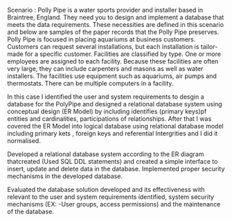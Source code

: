 Scenario : 
Polly Pipe is a water sports provider and installer based in Braintree, England. They need you to design and implement a database that meets the data requirements. These necessities are defined in this scenario and below are samples of the paper records that the Polly Pipe preserves.
Polly Pipe is focused in placing aquariums at business customers. Customers can request several installations, but each installation is tailor-made for a specific customer. Facilities are classified by type. One or more employees are assigned to each facility. Because these facilities are often very large, they can include carpenters and masons as well as water installers. The facilities use equipment such as aquariums, air pumps and thermostats. There can be multiple computers in a facility.

In this case I identified the user and system requirements to desgin a database for the PolyPipe and designed a relational database system using conceptual design (ER Model) by including identifies (primary keys)pf entities and cardinalities, participations of relationships. After that I was covered the ER Model into logical database using relational database model including primary kets , foreign keys and referential Intergrities and I did it normalised.

Developed a relational database system according to the ER diagram thatcreated (Used SQL DDL statements) and created a simple interface to insert, update and delete data in the database. Implemented proper security mechanisms in the developed database.

Evaluated the database solution developed and its effectiveness with relevant to the user and system requirements identified, system security mechanisms (EX: -User groups, access permissions) and the maintenance of the database. 

